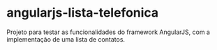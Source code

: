 # angularjs-lista-telefonica
Projeto para testar as funcionalidades do framework AngularJS, com a implementação de uma lista de contatos.
